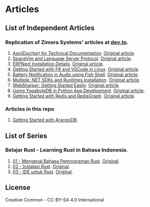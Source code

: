 # Articles


## List of Independent Articles

### Replication of Zimera Systems' articles at [dev.to](https://dev.to/zimera).

1. [AsciiDoc(tor) for Technical Documentation](01-asciidoctor-technical-docs/). [Original article](https://dev.to/zimera/asciidoc-tor-for-technical-documentation-34jj).
2. [SpaceVim and Language Server Protocol](02-spacevim-lsp/). [Original article](https://dev.to/zimera/spacevim-and-language-server-protocol-49c6).
3. [ERPNext Installation Details](03-erpnext-installation-details/). [Original article](https://dev.to/zimera/erpnext-installation-details-1ii1).
4. [Getting Started with F# and VSCode in Linux](04-getting-started-fsharp-vscode-linux/). [Original article](https://dev.to/zimera/getting-started-with-f-and-vscode-in-linux-5blc).
5. [Battery Notification in Audio using Fish Shell](05-battery-notification-audio-fish/). [Original article](https://dev.to/zimera/battery-notification-in-audio-using-fish-shell-3lmk).
6. [Multiple .NET SDKs and Runtimes Installation](06-install-multiple-dotnet-sdk/). [Original article](https://dev.to/zimera/multiple-net-sdk-and-runtimes-installation-28bi).
7. [WebSharper: Getting Started Easily](07-websharper-getting-started-easily/). [Original article](https://dev.to/zimera/websharper-getting-started-easily-5haa).
8. [Using YugabyteDB in Python App Development](08-python-yugabytedb/). [Original article](https://dev.to/zimera/using-yugabytedb-in-python-app-development-2en5).
9. [Getting Started with Redis and RedisGraph](09-getting-started-redis-redisgraph/). [Original article](https://dev.to/zimerasystems/getting-started-with-redis-and-redisgraph-3mk8).

### Articles in this repo

1. [Getting Started with ArangoDB](repo-01-getting-started-arangodb/).

## List of Series

### **Belajar Rust** - Learning Rust in Bahasa Indonesia.

1.  [01 - Mengenal Bahasa Pemrograman Rust](series/belajar-rust/01-mengenal-bahasa-pemrograman-rust.md). [Original](https://dev.to/zimerasystems/belajar-rust-01-mengenal-bahasa-pemrograman-rust-4m3g).
2.  [02 - Instalasi Rust](series/belajar-rust/02-instalasi-rust.md). [Original](https://dev.to/zimerasystems/belajar-rust-02-instalasi-rust-pf).
3.  [03 - IDE untuk Rust](series/belajar-rust/03-ide-untuk-rust.md). [Original](https://dev.to/zimerasystems/belajar-rust-03-ide-untuk-rust-4p3e).

## License

Creative Common - CC-BY-SA 4.0 International

